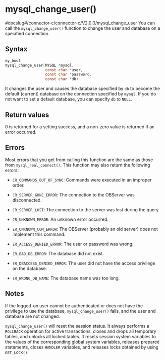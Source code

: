 mysql_change_user()
========================================
#docslug#/connector-c/connector-c/V2.0.0/mysql_change_user
You can call the `mysql_change_user()` function to change the user and database on a specified connection.

Syntax
---------------------------

```c
my_bool
mysql_change_user(MYSQL *mysql,
                  const char *user,
                  const char *password,
                  const char *db)
```



It changes the user and causes the database specified by `db` to become the default (current) database on the connection specified by `mysql`. If you do not want to set a default database, you can specify `db` to `NULL`.

Return values
----------------------------------

0 is returned for a setting success, and a non-zero value is returned if an error occurred.

Errors
---------------------------

Most errors that you get from calling this function are the same as those from `mysql_real_connect()`. This function may also return the following errors:

* `CR_COMMANDS_OUT_OF_SYNC`: Commands were executed in an improper order.



* `CR_SERVER_GONE_ERROR`: The connection to the OBServer was disconnected.



* `CR_SERVER_LOST`: The connection to the server was lost during the query.



* `CR_UNKNOWN_ERROR`: An unknown error occurred.



* `ER_UNKNOWN_COM_ERROR`: The OBServer (probably an old server) does not implement this command.



* `ER_ACCESS_DENIED_ERROR`: The user or password was wrong.



* `ER_BAD_DB_ERROR`: The database did not exist.



* `ER_DBACCESS_DENIED_ERROR`: The user did not have the access privilege on the database.



* `ER_WRONG_DB_NAME`: The database name was too long.






Notes
--------------------------

If the logged-on user cannot be authenticated or does not have the privilege to use the database, `mysql_change_user()` fails, and the user and database are not changed.

`mysql_change_user()` will reset the session status. It always performs a `ROLLBACK` operation for active transactions, closes and drops all temporary tables, and unlocks all locked tables. It resets session system variables to the values of the corresponding global system variables, releases prepared statements, closes `HANDLER` variables, and releases locks obtained by using `GET_LOCK()`.
